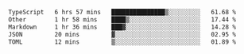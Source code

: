 <!--START_SECTION:waka-->

```txt
TypeScript   6 hrs 57 mins   ███████████████▒░░░░░░░░░   61.68 %
Other        1 hr 58 mins    ████▒░░░░░░░░░░░░░░░░░░░░   17.44 %
Markdown     1 hr 36 mins    ███▓░░░░░░░░░░░░░░░░░░░░░   14.28 %
JSON         20 mins         ▓░░░░░░░░░░░░░░░░░░░░░░░░   02.95 %
TOML         12 mins         ▒░░░░░░░░░░░░░░░░░░░░░░░░   01.89 %
```

<!--END_SECTION:waka-->